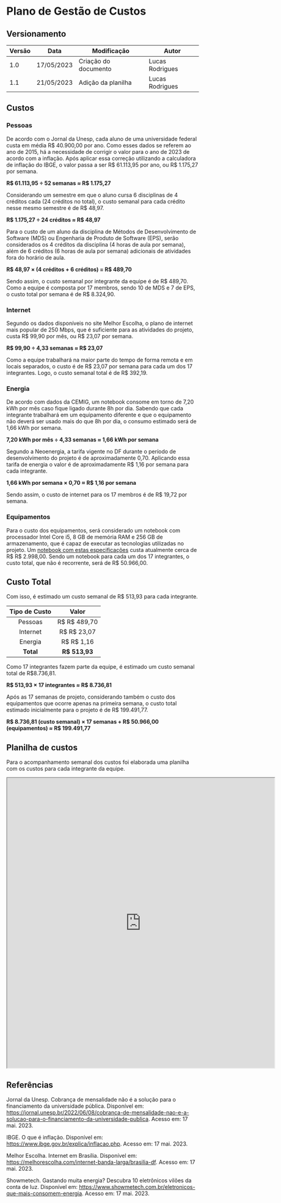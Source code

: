 # Plano de Gestão de Custos

## Versionamento
| Versão | Data | Modificação | Autor |
|--|--|--|--|
|1.0| 17/05/2023 | Criação do documento | Lucas Rodrigues |
|1.1| 21/05/2023 | Adição da planilha | Lucas Rodrigues |

## Custos

### Pessoas

De acordo com o Jornal da Unesp, cada aluno de uma universidade federal custa em média R$ 40.900,00 por ano. Como esses dados se referem ao ano de 2015, há a necessidade de corrigir o valor para o ano de 2023 de acordo com a inflação. Após aplicar essa correção utilizando a calculadora de inflação do IBGE, o valor passa a ser R$ 61.113,95 por ano, ou R$ 1.175,27 por semana.

**R$ 61.113,95 ÷ 52 semanas ≈ R$ 1.175,27**

Considerando um semestre em que o aluno cursa 6 disciplinas de 4 créditos cada (24 créditos no total), o custo semanal para cada crédito nesse mesmo semestre é de R$ 48,97.

**R$ 1.175,27 ÷ 24 créditos ≈ R$ 48,97**

Para o custo de um aluno da disciplina de Métodos de Desenvolvimento de Software (MDS) ou Engenharia de Produto de Software (EPS), serão considerados os 4 créditos da disciplina (4 horas de aula por semana), além de 6 créditos (6 horas de aula por semana) adicionais de atividades fora do horário de aula.

**R$ 48,97 × (4 créditos + 6 créditos) = R$ 489,70**

Sendo assim, o custo semanal por integrante da equipe é de R$ 489,70. Como a equipe é composta por 17 membros, sendo 10 de MDS e 7 de EPS, o custo total por semana é de R$ 8.324,90.

### Internet

Segundo os dados disponíveis no site Melhor Escolha, o plano de internet mais popular de 250 Mbps, que é suficiente para as atividades do projeto, custa R$ 99,90 por mês, ou R$ 23,07 por semana.

**R$ 99,90 ÷ 4,33 semanas ≈ R$ 23,07**

Como a equipe trabalhará na maior parte do tempo de forma remota e em locais separados, o custo é de R$ 23,07 por semana para cada um dos 17 integrantes. Logo, o custo semanal total é de R$ 392,19.

### Energia

De acordo com dados da CEMIG, um notebook consome em torno de 7,20 kWh por mês caso fique ligado durante 8h por dia. Sabendo que cada integrante trabalhará em um equipamento diferente e que o equipamento não deverá ser usado mais do que 8h por dia, o consumo estimado será de 1,66 kWh por semana.

**7,20 kWh por mês ÷ 4,33 semanas ≈ 1,66 kWh por semana**

Segundo a Neoenergia, a tarifa vigente no DF durante o período de desenvolvimento do projeto é de aproximadamente 0,70. Aplicando essa tarifa de energia o valor é de aproximadamente R$ 1,16 por semana para cada integrante.

**1,66 kWh por semana × 0,70 ≈ R$ 1,16 por semana**

Sendo assim, o custo de internet para os 17 membros é de R$ 19,72 por semana.

### Equipamentos

Para o custo dos equipamentos, será considerado um notebook com processador Intel Core i5, 8 GB de memória RAM e 256 GB de armazenamento, que é capaz de executar as tecnologias utilizadas no projeto. Um [notebook com estas especificações](https://www.dell.com/pt-br/shop/notebooks/notebook-inspiron-15-3000/spd/inspiron-15-3511-laptop/i3511u7001w) custa atualmente cerca de R$ R$ 2.998,00. Sendo um notebook para cada um dos 17 integrantes, o custo total, que não é recorrente, será de R$ 50.966,00.

## Custo Total

Com isso, é estimado um custo semanal de R$ 513,93 para cada integrante.

| Tipo de Custo | Valor |
|:--:|:--:|
| Pessoas | R$ R$ 489,70 |
| Internet | R$ R$ 23,07 |
| Energia | R$ R$ 1,16 |
| **Total** | **R$ 513,93**  |

Como 17 integrantes fazem parte da equipe, é estimado um custo semanal total de R$8.736,81.

**R$ 513,93 × 17 integrantes ≈ R$ 8.736,81**

Após as 17 semanas de projeto, considerando também o custo dos equipamentos que ocorre apenas na primeira semana, o custo total estimado inicialmente para o projeto é de R$ 199.491,77.

**R$ 8.736,81 (custo semanal) × 17 semanas + R$ 50.966,00 (equipamentos) ≈ R$ 199.491,77**

## Planilha de custos

Para o acompanhamento semanal dos custos foi elaborada uma planilha com os custos para cada integrante da equipe.

<iframe width="700" height="760" src="https://docs.google.com/spreadsheets/d/e/2PACX-1vTQ3XIv1v2EBdayBSA4VwpuQOkRhqapJTFqbErDA3onQzFAg-Zs7IgGXMPqdkBsVwkWT2ojag1812eg/pubhtml?gid=0&amp;single=true&amp;widget=true&amp;headers=false"></iframe>

## Referências

Jornal da Unesp. Cobrança de mensalidade não é a solução para o financiamento da universidade pública. Disponível em: https://jornal.unesp.br/2022/06/08/cobranca-de-mensalidade-nao-e-a-solucao-para-o-financiamento-da-universidade-publica. Acesso em: 17 mai. 2023.

IBGE. O que é inflação. Disponível em: https://www.ibge.gov.br/explica/inflacao.php. Acesso em: 17 mai. 2023.

Melhor Escolha. Internet em Brasília. Disponível em: https://melhorescolha.com/internet-banda-larga/brasilia-df. Acesso em: 17 mai. 2023.

Showmetech. Gastando muita energia? Descubra 10 eletrônicos vilões da conta de luz. Disponível em: https://www.showmetech.com.br/eletronicos-que-mais-consomem-energia. Acesso em: 17 mai. 2023.